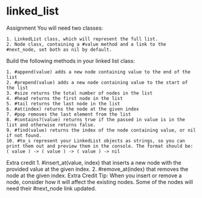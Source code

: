 # linked_list

Assignment
You will need two classes:

    1. LinkedList class, which will represent the full list.
    2. Node class, containing a #value method and a link to the #next_node, set both as nil by default.
Build the following methods in your linked list class:

    1. #append(value) adds a new node containing value to the end of the list
    2. #prepend(value) adds a new node containing value to the start of the list
    3. #size returns the total number of nodes in the list
    4. #head returns the first node in the list
    5. #tail returns the last node in the list
    6. #at(index) returns the node at the given index
    7. #pop removes the last element from the list
    8. #contains?(value) returns true if the passed in value is in the list and otherwise returns false.
    9. #find(value) returns the index of the node containing value, or nil if not found.
    10. #to_s represent your LinkedList objects as strings, so you can print them out and preview them in the console. The format should be: ( value ) -> ( value ) -> ( value ) -> nil
    
Extra credit
    1. #insert_at(value, index) that inserts a new node with the provided value at the given index.
    2. #remove_at(index) that removes the node at the given index.
Extra Credit Tip: When you insert or remove a node, consider how it will affect the existing nodes. Some of the nodes will need their #next_node link updated.